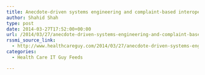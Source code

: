 ```yaml
---
title: Anecdote-driven systems engineering and complaint-based interoperability design will not solve health IT woes
author: Shahid Shah
type: post
date: 2014-03-27T17:52:00+00:00
url: /2014/03/27/anecdote-driven-systems-engineering-and-complaint-based-interoperability-design-will-not-solve-health-it-woes/
rssmi_source_link:
  - http://www.healthcareguy.com/2014/03/27/anecdote-driven-systems-engineering-and-complaint-based-interoperability-design-will-not-solve-health-it-woes/
categories:
  - Health Care IT Guy Feeds

---
```

